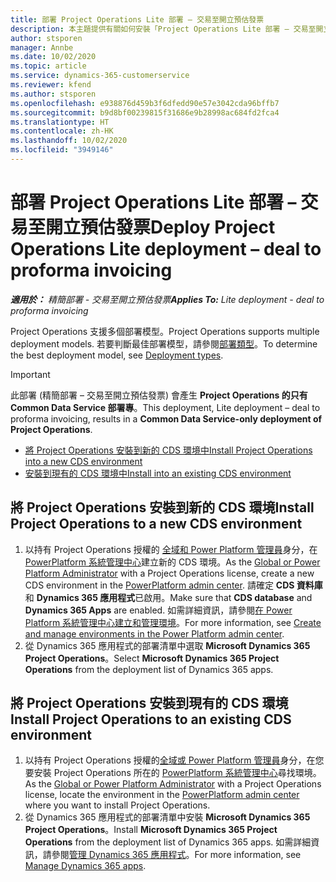 ```yaml
---
title: 部署 Project Operations Lite 部署 – 交易至開立預估發票
description: 本主題提供有關如何安裝「Project Operations Lite 部署 – 交易至開立預估發票」的資訊。
author: stsporen
manager: Annbe
ms.date: 10/02/2020
ms.topic: article
ms.service: dynamics-365-customerservice
ms.reviewer: kfend
ms.author: stsporen
ms.openlocfilehash: e938876d459b3f6dfedd90e57e3042cda96bffb7
ms.sourcegitcommit: b9d8bf00239815f31686e9b28998ac684fd2fca4
ms.translationtype: HT
ms.contentlocale: zh-HK
ms.lasthandoff: 10/02/2020
ms.locfileid: "3949146"
---
```

# <a name="deploy-project-operations-lite-deployment--deal-to-proforma-invoicing"></a><span data-ttu-id="f05aa-103">部署 Project Operations Lite 部署 – 交易至開立預估發票</span><span class="sxs-lookup"><span data-stu-id="f05aa-103">Deploy Project Operations Lite deployment – deal to proforma invoicing</span></span>

<span data-ttu-id="f05aa-104">_**適用於：** 精簡部署 - 交易至開立預估發票_</span><span class="sxs-lookup"><span data-stu-id="f05aa-104">_**Applies To:** Lite deployment - deal to proforma invoicing_</span></span>

<span data-ttu-id="f05aa-105">Project Operations 支援多個部署模型。</span><span class="sxs-lookup"><span data-stu-id="f05aa-105">Project Operations supports multiple deployment models.</span></span> <span data-ttu-id="f05aa-106">若要判斷最佳部署模型，請參閱[部署類型](determine-deployment-type.md)。</span><span class="sxs-lookup"><span data-stu-id="f05aa-106">To determine the best deployment model, see [Deployment types](determine-deployment-type.md).</span></span>


> [!IMPORTANT]
> <span data-ttu-id="f05aa-107">此部署 (精簡部署 – 交易至開立預估發票) 會產生 **Project Operations 的只有 Common Data Service 部署專**。</span><span class="sxs-lookup"><span data-stu-id="f05aa-107">This deployment, Lite deployment – deal to proforma invoicing, results in a **Common Data Service-only deployment of Project Operations**.</span></span>

- [<span data-ttu-id="f05aa-108">將 Project Operations 安裝到新的 CDS 環境中</span><span class="sxs-lookup"><span data-stu-id="f05aa-108">Install Project Operations into a new CDS environment</span></span>](#new)
- [<span data-ttu-id="f05aa-109">安裝到現有的 CDS 環境中</span><span class="sxs-lookup"><span data-stu-id="f05aa-109">Install into an existing CDS environment</span></span>](#existing)



## <a name="install-project-operations-to-a-new-cds-environment"></a><a name="new"></a><span data-ttu-id="f05aa-110">將 Project Operations 安裝到新的 CDS 環境</span><span class="sxs-lookup"><span data-stu-id="f05aa-110">Install Project Operations to a new CDS environment</span></span>

1. <span data-ttu-id="f05aa-111">以持有 Project Operations 授權的 [全域和 Power Platform 管理員](https://docs.microsoft.com/power-platform/admin/global-service-administrators-can-administer-without-license)身分，在 [PowerPlatform 系統管理中心](https://admin.powerplatform.com)建立新的 CDS 環境。</span><span class="sxs-lookup"><span data-stu-id="f05aa-111">As the [Global or Power Platform Administrator](https://docs.microsoft.com/power-platform/admin/global-service-administrators-can-administer-without-license) with a Project Operations license, create a new CDS environment in the [PowerPlatform admin center](https://admin.powerplatform.com).</span></span> <span data-ttu-id="f05aa-112">請確定 **CDS 資料庫**和 **Dynamics 365 應用程式**已啟用。</span><span class="sxs-lookup"><span data-stu-id="f05aa-112">Make sure that **CDS database** and **Dynamics 365 Apps** are enabled.</span></span> <span data-ttu-id="f05aa-113">如需詳細資訊，請參閱[在 Power Platform 系統管理中心建立和管理環境](https://docs.microsoft.com/power-platform/admin/create-environment#create-an-environment-in-the-power-platform-admin-center)。</span><span class="sxs-lookup"><span data-stu-id="f05aa-113">For more information, see [Create and manage environments in the Power Platform admin center](https://docs.microsoft.com/power-platform/admin/create-environment#create-an-environment-in-the-power-platform-admin-center).</span></span>
2. <span data-ttu-id="f05aa-114">從 Dynamics 365 應用程式的部署清單中選取 **Microsoft Dynamics 365 Project Operations**。</span><span class="sxs-lookup"><span data-stu-id="f05aa-114">Select **Microsoft Dynamics 365 Project Operations** from the deployment list of Dynamics 365 apps.</span></span>


## <a name="install-project-operations-to-an-existing-cds-environment"></a><a name="existing"></a><span data-ttu-id="f05aa-115">將 Project Operations 安裝到現有的 CDS 環境</span><span class="sxs-lookup"><span data-stu-id="f05aa-115">Install Project Operations to an existing CDS environment</span></span>

1. <span data-ttu-id="f05aa-116">以持有 Project Operations 授權的[全域或 Power Platform 管理員](https://docs.microsoft.com/power-platform/admin/global-service-administrators-can-administer-without-license)身分，在您要安裝 Project Operations 所在的 [PowerPlatform 系統管理中心](https://admin.powerplatform.com)尋找環境。</span><span class="sxs-lookup"><span data-stu-id="f05aa-116">As the [Global or Power Platform Administrator](https://docs.microsoft.com/power-platform/admin/global-service-administrators-can-administer-without-license) with a Project Operations license, locate the environment in the [PowerPlatform admin center](https://admin.powerplatform.com) where you want to install Project Operations.</span></span>
2. <span data-ttu-id="f05aa-117">從 Dynamics 365 應用程式的部署清單中安裝 **Microsoft Dynamics 365 Project Operations**。</span><span class="sxs-lookup"><span data-stu-id="f05aa-117">Install **Microsoft Dynamics 365 Project Operations** from the deployment list of Dynamics 365 apps.</span></span> <span data-ttu-id="f05aa-118">如需詳細資訊，請參閱[管理 Dynamics 365 應用程式](https://docs.microsoft.com/power-platform/admin/manage-apps)。</span><span class="sxs-lookup"><span data-stu-id="f05aa-118">For more information, see [Manage Dynamics 365 apps](https://docs.microsoft.com/power-platform/admin/manage-apps).</span></span>


